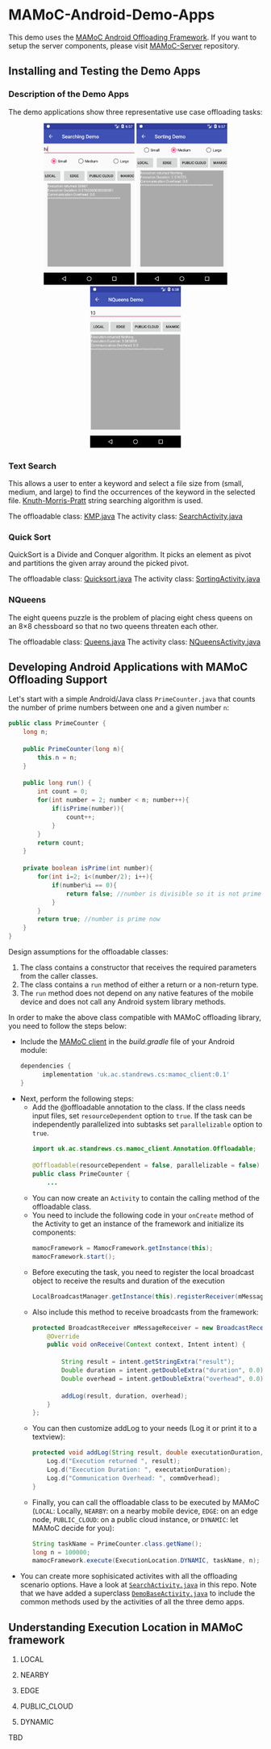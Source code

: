 # MAMoC-Android-Demo-Apps
This demo uses the [MAMoC Android Offloading Framework](https://github.com/dawand/MAMoC-Android). If you want to setup the server components, please visit [MAMoC-Server](https://github.com/dawand/MAMoC-Server) repository.

## Installing and Testing the Demo Apps

### Description of the Demo Apps
The demo applications show three representative use case offloading tasks:

<p align="center">
<img src="images/searching_demo.png" width="180">
<img src="images/sorting_demo.png" width="180">
<img src="images/nqueens_demo.png" width="180"> 
</p>

### Text Search
This allows a user to enter a keyword and select a file size from (small, medium, and large) to find the occurrences of the keyword in the selected file. [Knuth-Morris-Pratt](https://www.nayuki.io/page/knuth-morris-pratt-string-matching) string searching algorithm is used. 

The offloadable class: [KMP.java](app/src/main/java/uk/ac/standrews/cs/mamoc_demo/SearchText/KMP.java)
The activity class: [SearchActivity.java](app/src/main/java/uk/ac/standrews/cs/mamoc_demo/SearchText/SearchActivity.java)

### Quick Sort
QuickSort is a Divide and Conquer algorithm. It picks an element as pivot and partitions the given array around the picked pivot.

The offloadable class: [Quicksort.java](app/src/main/java/uk/ac/standrews/cs/mamoc_demo/Sorting/QuickSort.java)
The activity class: [SortingActivity.java](app/src/main/java/uk/ac/standrews/cs/mamoc_demo/Sorting/SortingActivity.java)

### NQueens
The eight queens puzzle is the problem of placing eight chess queens on an 8×8 chessboard so that no two queens threaten each other.

The offloadable class: [Queens.java](app/src/main/java/uk/ac/standrews/cs/mamoc_demo/NQueens/Queens.java)
The activity class: [NQueensActivity.java](app/src/main/java/uk/ac/standrews/cs/mamoc_demo//NQueens/NQueensActivity.java)

## Developing Android Applications with MAMoC Offloading Support
Let's start with a simple Android/Java class `PrimeCounter.java` that counts the number of prime numbers between one and a given number `n`:

```java
public class PrimeCounter {
    long n;

    public PrimeCounter(long n){
        this.n = n;
    }

    public long run() {
        int count = 0;
        for(int number = 2; number < n; number++){
            if(isPrime(number)){
                count++;
            }
        }
        return count;
    }

    private boolean isPrime(int number){
        for(int i=2; i<(number/2); i++){
            if(number%i == 0){
                return false; //number is divisible so it is not prime
            }
        }
        return true; //number is prime now
    }
}
```

Design assumptions for the offloadable classes:
1. The class contains a constructor that receives the required parameters from the caller classes.
2. The class contains a `run` method of either a return or a non-return type.
3. The `run` method does not depend on any native features of the mobile device and does not call any Android system library methods.

In order to make the above class compatible with MAMoC offloading library, you need to follow the steps below:
* Include the [MAMoC client](https://bintray.com/dawand/mamoc_client) in the *build.gradle* file of your Android module:
  ```gradle
  dependencies {
        implementation 'uk.ac.standrews.cs:mamoc_client:0.1'
  }
  ```
* Next, perform the following steps:
  * Add the @offloadable annotation to the class. If the class needs input files, set `resourceDependent` option to `true`. If the task can be independently parallelized into subtasks set `parallelizable` option to `true`.
    ```java
    import uk.ac.standrews.cs.mamoc_client.Annotation.Offloadable;

    @Offloadable(resourceDependent = false, parallelizable = false)
    public class PrimeCounter {
        ...
    ``` 
  * You can now create an `Activity` to contain the calling method of the offloadable class.
  * You need to include the following code in your `onCreate` method of the Activity to get an instance of the framework and initialize its components:
    ```java
    mamocFramework = MamocFramework.getInstance(this);
    mamocFramework.start();
    ```
  * Before executing the task, you need to register the local broadcast object to receive the results and duration of the execution
    ```java
    LocalBroadcastManager.getInstance(this).registerReceiver(mMessageReceiver, new IntentFilter(OFFLOADING_RESULT_SUB));
    ```
  * Also include this method to receive broadcasts from the framework:
    ```java
    protected BroadcastReceiver mMessageReceiver = new BroadcastReceiver() {
        @Override
        public void onReceive(Context context, Intent intent) {

            String result = intent.getStringExtra("result");
            Double duration = intent.getDoubleExtra("duration", 0.0);
            Double overhead = intent.getDoubleExtra("overhead", 0.0);

            addLog(result, duration, overhead);
        }
    };
    ```
  * You can then customize addLog to your needs (Log it or print it to a textview):
    ```java
    protected void addLog(String result, double executationDuration, double commOverhead) {
        Log.d("Execution returned ", result);
        Log.d("Execution Duration: ", executationDuration);
        Log.d("Communication Overhead: ", commOverhead);
    }
    ```
  * Finally, you can call the offloadable class to be executed by MAMoC (`LOCAL`: Locally, `NEARBY`: on a nearby mobile device, `EDGE`: on an edge node, `PUBLIC_CLOUD`: on a public cloud instance, or `DYNAMIC`: let MAMoC decide for you):
    ```java
    String taskName = PrimeCounter.class.getName();
    long n = 100000;
    mamocFramework.execute(ExecutionLocation.DYNAMIC, taskName, n);
    ```
* You can create more sophisicated activites with all the offloading scenario options. Have a look at [`SearchActivity.java`](app/src/main/java/uk/ac/standrews/cs/mamoc_demo/SearchText/SearchActivity.java) in this repo. Note that we have added a superclass [`DemoBaseActivity.java`](app/src/main/java/uk/ac/standrews/cs/mamoc_demo/DemoBaseActivity.java) to include the common methods used by the activities of all the three demo apps.

## Understanding Execution Location in MAMoC framework

1. LOCAL

2. NEARBY

3. EDGE

4. PUBLIC_CLOUD

5. DYNAMIC

TBD